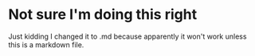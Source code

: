 # Not sure I'm doing this right

Just kidding I changed it to .md because apparently it won't work unless this is a markdown file. 


